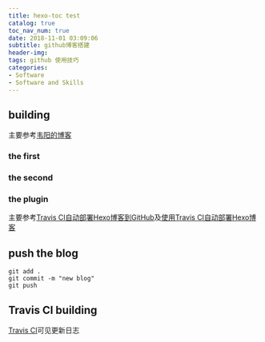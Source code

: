 ```yaml
---
title: hexo-toc test
catalog: true
toc_nav_num: true
date: 2018-11-01 03:09:06
subtitle: github博客搭建
header-img: 
tags: github 使用技巧
categories:
- Software
- Software and Skills
---
```

##  building
  主要参考[韦阳的博客](https://zhuanlan.zhihu.com/p/35668237)
### the first

### the second

### the plugin
  主要参考[Travis CI自动部署Hexo博客到GitHub](https://blog.qizhenjun.com/75a7da42/)及[使用Travis CI自动部署Hexo博客](https://www.itfanr.cc/2017/08/09/using-travis-ci-automatic-deploy-hexo-blogs/)
##  push the blog
``` 
git add .
git commit -m "new blog"
git push 
```
##  Travis CI building
  [Travis CI](https://travis-ci.org/)可见更新日志